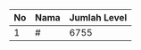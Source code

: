| No | Nama            | Jumlah Level |
|----|-----------------|--------------|
| 1  | #    |    6755        |
